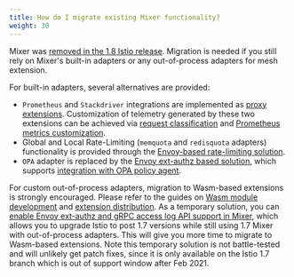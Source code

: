 ```yaml
---
title: How do I migrate existing Mixer functionality?
weight: 30
---
```


Mixer was [removed in the 1.8 Istio release](/pt-br/news/releases/1.8.x/announcing-1.8/#deprecations).
Migration is needed if you still rely on Mixer's built-in adapters or any out-of-process adapters for mesh extension.

For built-in adapters, several alternatives are provided:

* `Prometheus` and `Stackdriver` integrations are implemented as [proxy extensions](/pt-br/docs/reference/config/proxy_extensions/).
    Customization of telemetry generated by these two extensions can be achieved via [request classification](/pt-br/docs/tasks/observability/metrics/classify-metrics/) and [Prometheus metrics customization](/pt-br/docs/tasks/observability/metrics/customize-metrics/).
* Global and Local Rate-Limiting (`memquota` and `redisquota` adapters) functionality is provided through the [Envoy-based rate-limiting solution](/pt-br/docs/tasks/policy-enforcement/rate-limit/).
* `OPA` adapter is replaced by the [Envoy ext-authz based solution](/pt-br/docs/tasks/security/authorization/authz-custom/), which supports [integration with OPA policy agent](https://www.openpolicyagent.org/docs/latest/envoy-introduction/).

For custom out-of-process adapters, migration to Wasm-based extensions is strongly encouraged. Please refer to the guides on [Wasm module development](https://github.com/istio-ecosystem/wasm-extensions/blob/master/doc/write-a-wasm-extension-with-cpp.md) and [extension distribution](/pt-br/docs/tasks/extensibility/wasm-module-distribution/). As a temporary solution, you can [enable Envoy ext-authz and gRPC access log API support in Mixer](https://github.com/istio/istio/wiki/Enabling-Envoy-Authorization-Service-and-gRPC-Access-Log-Service-With-Mixer), which allows you to upgrade Istio to post 1.7 versions while still using 1.7 Mixer with out-of-process adapters. This will give you more time to migrate to Wasm-based extensions. Note this temporary solution is not battle-tested and will unlikely get patch fixes, since it is only available on the Istio 1.7 branch which is out of support window after Feb 2021.
